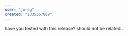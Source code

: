 ```yaml
---
user: "joreg"
created: "1335367869"
---
```


have you tested with this release? should not be related..
